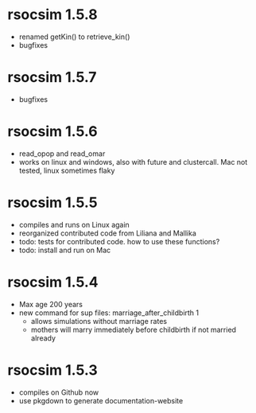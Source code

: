 # rsocsim 1.5.8
 * renamed getKin() to retrieve_kin()
 * bugfixes

# rsocsim 1.5.7
 * bugfixes

# rsocsim 1.5.6
 * read_opop and read_omar
 * works on linux and windows, also with future and clustercall. Mac not tested, linux sometimes flaky

# rsocsim 1.5.5
 * compiles and runs on Linux again
 * reorganized contributed code from Liliana and Mallika
 * todo: tests for contributed code. how to use these functions?
 * todo: install and run on Mac

# rsocsim 1.5.4
 * Max age 200 years
 * new command for sup files: marriage_after_childbirth 1
   * allows simulations without marriage rates
   * mothers will marry immediately before childbirth if not married already

# rsocsim 1.5.3
 * compiles on Github now
 * use pkgdown to generate documentation-website
 